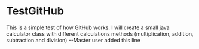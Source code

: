 # TestGitHub
This is a simple test of how GitHub works. I will create a small java calculator class with different calculations methods (multiplication, addition, subtraction and division)
--Master user added this line
